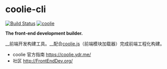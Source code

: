 # coolie-cli

[![Build Status][travis-img]][travis-url] 
[![coolie][shields-img]][shields-url]

[travis-img]: https://travis-ci.org/cooliejs/coolie-cli.svg?branch=master
[travis-url]: https://travis-ci.org/cooliejs/coolie-cli
[shields-img]: https://img.shields.io/npm/v/coolie.svg
[shields-url]: https://www.npmjs.com/package/coolie

__The front-end development builder.__

__前端开发构建工具。__配合[coolie.js](https://github.com/cooliejs/coolie.js)（前端模块加载器）完成前端工程化构建。


- coolie 官方指南 <https://coolie.ydr.me/>
- 社区 <http://FrontEndDev.org/>
